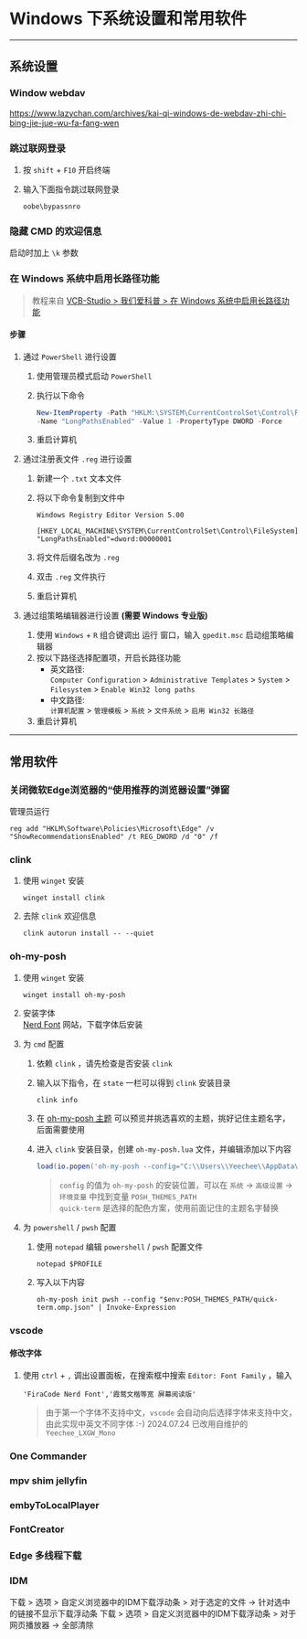 # Windows 下系统设置和常用软件

---

## 系统设置

### Window webdav

https://www.lazychan.com/archives/kai-qi-windows-de-webdav-zhi-chi-bing-jie-jue-wu-fa-fang-wen

### 跳过联网登录

1. 按 `shift` + `F10` 开启终端
2. 输入下面指令跳过联网登录

   ``` Batch
   oobe\bypassnro
   ```

### 隐藏 CMD 的欢迎信息

启动时加上 `\k` 参数

### 在 Windows 系统中启用长路径功能

> 教程来自 [VCB-Studio > 我们爱科普 > 在 Windows 系统中启用长路径功能](https://vcb-s.com/archives/18054)

#### 步骤

1. 通过 `PowerShell` 进行设置
   1. 使用管理员模式启动 `PowerShell`
   2. 执行以下命令

      ``` Powershell
      New-ItemProperty -Path "HKLM:\SYSTEM\CurrentControlSet\Control\FileSystem" `
      -Name "LongPathsEnabled" -Value 1 -PropertyType DWORD -Force
      ```

   3. 重启计算机

2. 通过注册表文件 `.reg` 进行设置
   1. 新建一个 `.txt` 文本文件
   2. 将以下命令复制到文件中

      ``` Regedit
      Windows Registry Editor Version 5.00

      [HKEY_LOCAL_MACHINE\SYSTEM\CurrentControlSet\Control\FileSystem]
      "LongPathsEnabled"=dword:00000001
      ```

   3. 将文件后缀名改为 `.reg`
   4. 双击 `.reg` 文件执行
   5. 重启计算机

3. 通过组策略编辑器进行设置 **(需要 Windows 专业版)**
   1. 使用 `Windows` + `R` 组合键调出 运行 窗口，输入 `gpedit.msc` 启动组策略编辑器
   2. 按以下路径选择配置项，开启长路径功能  
      - 英文路径:  
      `Computer Configuration` > `Administrative Templates` > `System` > `Filesystem` > `Enable Win32 long paths`  
      - 中文路径:  
      `计算机配置` > `管理模板` > `系统` > `文件系统` > `启用 Win32 长路径`
   3. 重启计算机

---


## 常用软件



### 关闭微软Edge浏览器的“使用推荐的浏览器设置”弹窗
管理员运行

``` SHELL
reg add "HKLM\Software\Policies\Microsoft\Edge" /v "ShowRecommendationsEnabled" /t REG_DWORD /d "0" /f
```

### clink

1. 使用 `winget` 安装

   ``` Batch
   winget install clink
   ```

2. 去除 `clink` 欢迎信息

   ``` Batch
   clink autorun install -- --quiet
   ```

### oh-my-posh

1. 使用 `winget` 安装

   ```Batch
   winget install oh-my-posh
   ```

2. 安装字体  
   [Nerd Font](https://www.nerdfonts.com/font-downloads) 网站，下载字体后安装

3. 为 `cmd` 配置

   1. 依赖 `clink` ，请先检查是否安装 `clink`
   2. 输入以下指令，在 `state` 一栏可以得到 `clink` 安装目录  

      ```Batch
      clink info
      ```

   3. 在 [oh-my-posh 主题](https://ohmyposh.dev/docs/themes) 可以预览并挑选喜欢的主题，挑好记住主题名字，后面需要使用

   4. 进入 `clink` 安装目录，创建 `oh-my-posh.lua` 文件，并编辑添加以下内容

      ```lua
      load(io.popen('oh-my-posh --config="C:\\Users\\Yeechee\\AppData\\Local\\Programs\\oh-my-posh\\themes\\quick-term.omp.json" init cmd'):read("*a"))()
      ```

      > `config` 的值为 `oh-my-posh` 的安装位置，可以在 `系统` -> `高级设置` -> `环境变量` 中找到变量 `POSH_THEMES_PATH`  
      > `quick-term` 是选择的配色方案，使用前面记住的主题名字替换

4. 为 `powershell` / `pwsh` 配置

   1. 使用 `notepad` 编辑 `powershell` / `pwsh` 配置文件  

      ``` PS1
      notepad $PROFILE
      ```

   2. 写入以下内容

      ``` PS1
      oh-my-posh init pwsh --config "$env:POSH_THEMES_PATH/quick-term.omp.json" | Invoke-Expression  
      ```

### vscode

#### 修改字体

   1. 使用 `ctrl` + `,` 调出设置面板，在搜索框中搜索 `Editor: Font Family` ，输入  

      ``` setting
      'FiraCode Nerd Font','霞鹜文楷等宽 屏幕阅读版'
      ```

      > 由于第一个字体不支持中文，`vscode` 会自动向后选择字体来支持中文，由此实现中英文不同字体 :-)
      > 2024.07.24 已改用自维护的 `Yeechee_LXGW_Mono`

### One Commander

### mpv shim jellyfin

### embyToLocalPlayer

### FontCreator

### Edge 多线程下载

### IDM

下载 > 选项 > 自定义浏览器中的IDM下载浮动条 > 对于选定的文件 -> 针对选中的链接不显示下载浮动条
下载 > 选项 > 自定义浏览器中的IDM下载浮动条 > 对于网页播放器 -> 全部清除